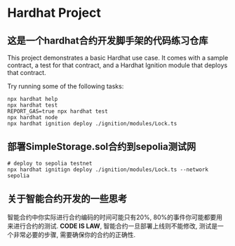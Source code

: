 # Hardhat Project

## 这是一个hardhat合约开发脚手架的代码练习仓库
This project demonstrates a basic Hardhat use case. It comes with a sample contract, a test for that contract, and a Hardhat Ignition module that deploys that contract.

Try running some of the following tasks:

```shell
npx hardhat help
npx hardhat test
REPORT_GAS=true npx hardhat test
npx hardhat node
npx hardhat ignition deploy ./ignition/modules/Lock.ts
```

## 部署SimpleStorage.sol合约到sepolia测试网
```shell
# deploy to sepolia testnet
npx hardhat ignitign deploy ./ignition/modules/Lock.ts --network sepolia
```

## 关于智能合约开发的一些思考
智能合约中你实际进行合约编码的时间可能只有20%, 80%的事件你可能都要用来进行合约的测试. **CODE IS LAW**, 智能合约一旦部署上线则不能修改, 测试是一个非常必要的步骤, 需要确保你的合约的正确性. 
